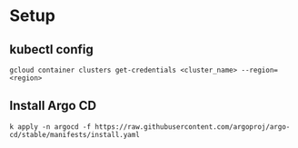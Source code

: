 # Setup
## kubectl config
```
gcloud container clusters get-credentials <cluster_name> --region=<region>
```

## Install Argo CD
```
k apply -n argocd -f https://raw.githubusercontent.com/argoproj/argo-cd/stable/manifests/install.yaml
```
